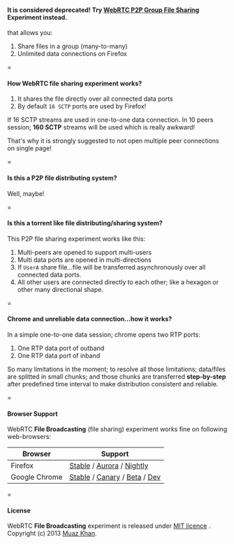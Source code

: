 #### It is considered deprecated! Try [WebRTC P2P Group File Sharing](https://github.com/muaz-khan/WebRTC-Experiment/tree/master/file-hangout) Experiment instead.

that allows you:

1. Share files in a group (many-to-many)
2. Unlimited data connections on Firefox

=

#### How WebRTC file sharing experiment works?

1. It shares the file directly over all connected data ports
2. By default `16 SCTP` ports are used by Firefox!

If 16 SCTP streams are used in one-to-one data connection. In 10 peers session; **160 SCTP** streams will be used which is really awkward!

That's why it is strongly suggested to not open multiple peer connections on single page!

=

#### Is this a P2P file distributing system?

Well, maybe!

=

#### Is this a torrent like file distributing/sharing system?

This P2P file sharing experiment works like this:

1. Multi-peers are opened to support multi-users
2. Multi data ports are opened in multi-directions
3. If `UserA` share file...file will be transferred asynchronously over all connected data ports.
4. All other users are connected directly to each other; like a hexagon or other many directional shape.

=

#### Chrome and unreliable data connection...how it works?

In a simple one-to-one data session; chrome opens two RTP ports:

1. One RTP data port of outband
2. One RTP data port of inband

So many limitations in the moment; to resolve all those limitations; data/files are splitted in small chunks; and those chunks are transferred **step-by-step** after predefined time interval to make distribution consistent and reliable.

=

#### Browser Support

WebRTC **File Broadcasting** (file sharing) experiment works fine on following web-browsers:

| Browser        | Support           |
| ------------- |-------------|
| Firefox | [Stable](http://www.mozilla.org/en-US/firefox/new/) / [Aurora](http://www.mozilla.org/en-US/firefox/aurora/) / [Nightly](http://nightly.mozilla.org/) |
| Google Chrome | [Stable](https://www.google.com/intl/en_uk/chrome/browser/) / [Canary](https://www.google.com/intl/en/chrome/browser/canary.html) / [Beta](https://www.google.com/intl/en/chrome/browser/beta.html) / [Dev](https://www.google.com/intl/en/chrome/browser/index.html?extra=devchannel#eula) |

=

#### License

WebRTC **File Broadcasting** experiment is released under [MIT licence](https://www.webrtc-experiment.com/licence/) . Copyright (c) 2013 [Muaz Khan](https://plus.google.com/100325991024054712503).
